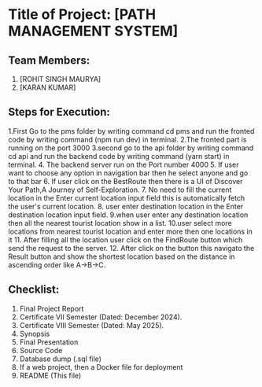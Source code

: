 # Title of Project: [PATH MANAGEMENT SYSTEM]

## Team Members:
1. [ROHIT SINGH MAURYA]
2. [KARAN KUMAR]

## Steps for Execution:
 1.First Go to  the pms folder by writing command cd pms and run the fronted code by  writing command (npm run dev) in terminal.
 2.The fronted part is running on the port 3000
 3.second go to the api folder by writing command cd api and run the backend code by writing command (yarn start) in terminal.
 4. The backend server run on the Port number 4000
 5. If user want to choose any option in navigation bar then he select anyone and go to that bar
 6. If user click on the BestRoute then there is a UI of Discover Your Path,A Journey of Self-Exploration.
 7. No need to fill the current location in the Enter current location input field this is automatically fetch the user's current location.
 8. user enter destination location in the Enter destination location input field.
 9.when user enter any destination location then all the nearest tourist location show in a list.
 10.user select more locations from nearest tourist location and enter more then one locations in it
 11. After filling all the location user click on the FindRoute button which send the request to the server.
 12. After click on the button this navigato the Result button and show the shortest location based on the distance in ascending order like A->B->C.
 

## Checklist:
1. Final Project Report
2. Certificate VII Semester (Dated: December 2024).
3. Certificate VIII Semester (Dated: May 2025).
4. Synopsis
5. Final Presentation
6. Source Code
7. Database dump (.sql file)
8. If a web project, then a Docker file for deployment
9. README (This file)

